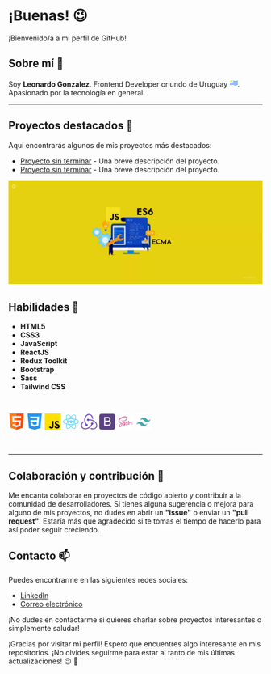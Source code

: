 # ¡Buenas! 😉

¡Bienvenido/a a mi perfil de GitHub!

## Sobre mí 🧉

Soy **Leonardo Gonzalez**. Frontend Developer oriundo de Uruguay ![Bandera de Uruguay](./uruguay.png). Apasionado por la tecnología en general. 

---

## Proyectos destacados 💼

Aquí encontrarás algunos de mis proyectos más destacados:

- [Proyecto sin terminar](enlace_al_repositorio) - Una breve descripción del proyecto.
- [Proyecto sin terminar](enlace_al_repositorio) - Una breve descripción del proyecto.

![primer-banner](./javascript-banner.png)

## Habilidades 🧠 

* **HTML5**
* **CSS3**
* **JavaScript**
* **ReactJS**
* **Redux Toolkit**
* **Bootstrap**
* **Sass**
* **Tailwind CSS**

<br/>

![HTML5](./html-logo.png)
![CSS3](./css-logo.png)
![JavaScript](./javascript-logo.png)
![ReactJS](./react-logo.png)
![Redux-Toolkit](./redux-logo.png)
![Bootstrap](./bootstrap-logo.png)
![Sass](./sass-logo.png)
![Tailwind-CSS](./tailwind-css-logo.png)



<br />

--- 

## Colaboración y contribución 🤝

Me encanta colaborar en proyectos de código abierto y contribuir a la comunidad de desarrolladores. Si tienes alguna sugerencia o mejora para alguno de mis proyectos, no dudes en abrir un **"issue"** o enviar un **"pull request"**. Estaría más que agradecido si te tomas el tiempo de hacerlo para así poder seguir creciendo.

## Contacto 📫

Puedes encontrarme en las siguientes redes sociales:

- [LinkedIn](https://www.linkedin.com/in/legodev/)
- [Correo electrónico](mailto:gonzalezleonardo283@gmail.com)

¡No dudes en contactarme si quieres charlar sobre proyectos interesantes o simplemente saludar!



¡Gracias por visitar mi perfil! Espero que encuentres algo interesante en mis repositorios. ¡No olvides seguirme para estar al tanto de mis últimas actualizaciones! 😉 🌟
